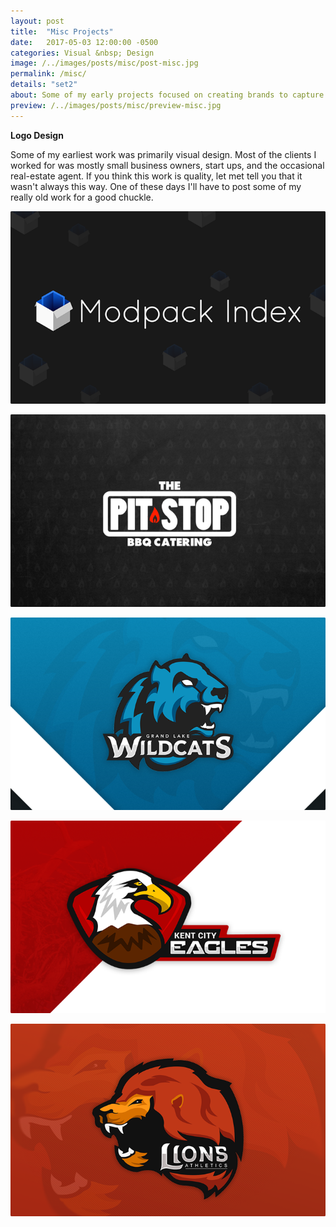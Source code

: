 ```yaml
---
layout: post
title:  "Misc Projects"
date:   2017-05-03 12:00:00 -0500
categories: Visual &nbsp; Design
image: /../images/posts/misc/post-misc.jpg
permalink: /misc/
details: "set2"
about: Some of my early projects focused on creating brands to capture a company's message. Some of the clients I’ve worked with range from real estate agencies, small businesses, sports teams, and startups.
preview: /../images/posts/misc/preview-misc.jpg
---
```


**Logo Design**

Some of my earliest work was primarily visual design. Most of the clients I worked for was mostly small business owners, start ups, and the occasional real-estate agent. If you think this work is quality, let met tell you that it wasn't always this way. One of these days I'll have to post some of my really old work for a good chuckle.

![Modpack Logo](/../images/posts/misc/modpack-logo.png)

![Pitstop BBQ Logo](/../images/posts/misc/pitstop-logo.png)

![Wildcat Logo](/../images/posts/misc/wildcats-logo.png)

![Eagle Logo](/../images/posts/misc/eagles-logo.png)

![Lion Logo](/../images/posts/misc/lions-logo.png)
